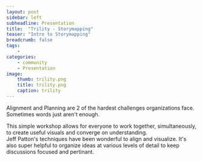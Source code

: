 ```yaml
---
layout: post
sidebar: left
subheadline: Presentation
title:  "Trility - Storymapping"
teaser: "Intro to Storymapping"
breadcrumb: false
tags:
    - 
categories:
    - community
    - Presentation
image:
    thumb: trility.png
    title: trility.png
    caption: trility
---
```

Alignment and Planning are 2 of the hardest challenges organizations face.  
Sometimes words just aren't enough.  

This simple workshop allows for everyone to work together, simultaneously, to create useful visuals and converge on understanding.  
Jeff Patton's techniques have been wonderful to align and visualize. 
It's also super helpful to organize ideas at various levels of detail to keep discussions focused and pertinant.